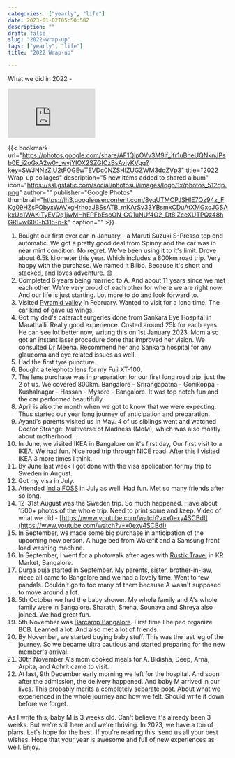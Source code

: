 ```yaml
---
categories:  ["yearly", "life"]
date: 2023-01-02T05:50:58Z
description: ""
draft: false
slug: "2022-wrap-up"
tags: ["yearly", "life"]
title: "2022 Wrap-up"

---
```



What we did in 2022 -

<iframe width="200" height="113" src="https://www.youtube.com/embed/2Y6WXoaAksk?feature=oembed" frameborder="0" allow="accelerometer; autoplay; clipboard-write; encrypted-media; gyroscope; picture-in-picture; web-share" allowfullscreen title="2022 Wrap-up"></iframe>

{{< bookmark url="https://photos.google.com/share/AF1QipOVv3M9if_ifr1uBneUQNknJPsb0E_i2oGxA2w0-_wvjYIOX2SZGICzBsAviyKVgg?key=SWJNNzZlU2tFOGEwTEVDc0NZSHlZUGZWM3dqZVp3" title="2022 Wrap-up collages" description="5 new items added to shared album" icon="https://ssl.gstatic.com/social/photosui/images/logo/1x/photos_512dp.png" author="" publisher="Google Photos" thumbnail="https://lh3.googleusercontent.com/8yqUTMOPJSHlE7Qz94z_FKg09HZsFObyxWAVxgHrhoaJBSsATB_mKArSv33YBsmxCDuAtXMGxoJGSAkxUo1WAKiTyEVQq1jwMHhEPFbEsoON_GC1uNUf4O2_Dt8lZceXUTPQz48hGRI=w600-h315-p-k" caption="" >}}

1. Bought our first ever car in January - a Maruti Suzuki S-Presso top end automatic. We got a pretty good deal from Spinny and the car was in near mint condition. No regret. We've been using it to it's limit. Drove about 6.5k kilometer this year. Which includes a 800km road trip. Very happy with the purchase. We named it Bilbo. Because it's short and stacked, and loves adventure. 😊
2. Completed 6 years being married to A. And about 11 years since we met each other. We're very proud of each other for where we are right now. And our life is just starting. Lot more to do and look forward to.
3. Visited [Pyramid valley](/road-trip-to-pyramid-valley-international/) in February. Wanted to visit for a long time. The car kind of gave us wings.
4. Got my dad's cataract surgeries done from Sankara Eye Hospital in Marathalli. Really good experience. Costed around 25k for each eyes. He can see lot better now, writing this on 1st January 2023. Mom also got an instant laser procedure done that improved her vision. We consulted Dr Meena. Recommend her and Sankara hospital for any glaucoma and eye related issues as well.
5. Had the first tyre puncture.
6. Bought a telephoto lens for my Fuji XT-100.
7. The lens purchase was in preparation for our first long road trip, just the 2 of us. We covered 800km. Bangalore - Srirangapatna - Gonikoppa - Kushalnagar - Hassan - Mysore - Bangalore. It was top notch fun and the car performed beautifully.
8. April is also the month when we got to know that we were expecting. Thus started our year long journey of anticipation and preparation.
9. Ayanti's parents visited us in May. 4 of us siblings went and watched Doctor Strange: Multiverse of Madness (MoM), which was also mostly about motherhood.
10. In June, we visited IKEA in Bangalore on it's first day, Our first visit to a IKEA. We had fun. Nice road trip through NICE road. After this I visited IKEA 3 more times I think.
11. By June last week I got done with the visa application for my trip to Sweden in August.
12. Got my visa in July.
13. Attended [India FOSS](https://indiafoss.net/) in July as well. Had fun. Met so many friends after so long.
14. 12-31st August was the Sweden trip. So much happened. Have about 1500+ photos of the whole trip. Need to print some and keep. Video of what we did - [https://www.youtube.com/watch?v=x0exy4SCBdI](https://www.youtube.com/watch?v=x0exy4SCBdI)
15. In September, we made some big purchase in anticipation of the upcoming new person. A huge bed from Wakefit and a Samsung front load washing machine.
16. In September, I went for a photowalk after ages with [Rustik Travel](https://www.instagram.com/p/Ci3Bi6gBOSU/) in KR Market, Bangalore.
17. Durga puja started in September. My parents, sister, brother-in-law, niece all came to Bangalore and we had a lovely time. Went to few pandals. Couldn't go to too many of them because A wasn't supposed to move around a lot.
18. 5th October we had the baby shower. My whole family and A's whole family were in Bangalore. Sharath, Sneha, Sounava and Shreya also joined. We had great fun.
19. 5th November was [Barcamp Bangalore](https://barcampbangalore.com/bcb/). First time I helped organize BCB. Learned a lot. And also met a lot of friends.
20. By November, we started buying baby stuff. This was the last leg of the journey. So we became ultra cautious and started preparing for the new member's arrival.
21. 30th November A's mom cooked meals for A. Bidisha, Deep, Arna, Arpita, and Adhrit came to visit.
22. At last, 9th December early morning we left for the hospital. And soon after the admission, the delivery happened. And baby M arrived in our lives. This probably merits a completely separate post. About what we experienced in the whole journey and how we felt. Should write it down before we forget.

As I write this, baby M is 3 weeks old. Can't believe it's already been 3 weeks. But we're still here and we're thriving. In 2023, we have a ton of plans. Let's hope for the best. If you're reading this. send us all your best wishes. Hope that your year is awesome and full of new experiences as well. Enjoy.



